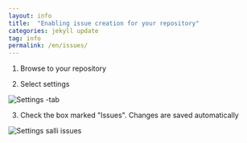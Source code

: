 ```yaml
---
layout: info
title:  "Enabling issue creation for your repository"
categories: jekyll update
tag: info
permalink: /en/issues/
---
```


1) Browse to your repository

2) Select settings

![Settings -tab](https://www.cs.helsinki.fi/u/jarmoiso/tiralabra2013/settings.png)

3) Check the box marked "Issues". Changes are saved automatically

![Settings salli issues](https://www.cs.helsinki.fi/u/jarmoiso/tiralabra2013/settings-issues.png)
